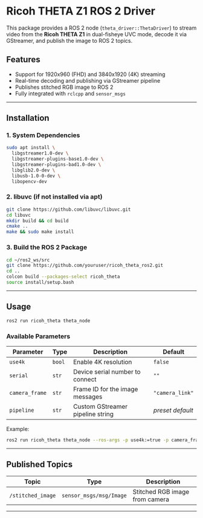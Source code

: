 # Ricoh THETA Z1 ROS 2 Driver

This package provides a ROS 2 node (`theta_driver::ThetaDriver`) to stream video from the **Ricoh THETA Z1** in dual-fisheye UVC mode, decode it via GStreamer, and publish the image to ROS 2 topics.

## Features

- Support for 1920x960 (FHD) and 3840x1920 (4K) streaming
- Real-time decoding and publishing via GStreamer pipeline
- Publishes stitched RGB image to ROS 2
- Fully integrated with `rclcpp` and `sensor_msgs`

---

## Installation

### 1. System Dependencies

```bash
sudo apt install \
  libgstreamer1.0-dev \
  libgstreamer-plugins-base1.0-dev \
  libgstreamer-plugins-bad1.0-dev \
  libglib2.0-dev \
  libusb-1.0-0-dev \
  libopencv-dev
```

### 2. libuvc (if not installed via apt)

```bash
git clone https://github.com/libuvc/libuvc.git
cd libuvc
mkdir build && cd build
cmake ..
make && sudo make install
```

### 3. Build the ROS 2 Package

```bash
cd ~/ros2_ws/src
git clone https://github.com/youruser/ricoh_theta_ros2.git
cd ..
colcon build --packages-select ricoh_theta
source install/setup.bash
```

---

## Usage

```bash
ros2 run ricoh_theta theta_node
```

### Available Parameters

| Parameter        | Type    | Description                                  | Default          |
|------------------|---------|----------------------------------------------|------------------|
| `use4k`          | `bool`  | Enable 4K resolution                          | `false`          |
| `serial`         | `str`   | Device serial number to connect              | `""`             |
| `camera_frame`   | `str`   | Frame ID for the image messages              | `"camera_link"`  |
| `pipeline`       | `str`   | Custom GStreamer pipeline string             | *preset default* |

Example:

```bash
ros2 run ricoh_theta theta_node --ros-args -p use4k:=true -p camera_frame:=theta_frame
```

---

## Published Topics

| Topic             | Type                        | Description                     |
|-------------------|-----------------------------|---------------------------------|
| `/stitched_image` | `sensor_msgs/msg/Image`     | Stitched RGB image from camera |

---



